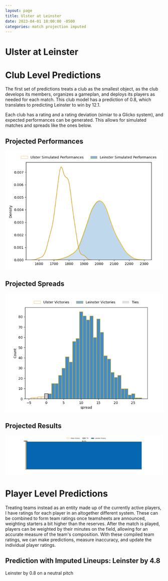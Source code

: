 ```yaml
---  
layout: page  
title: Ulster at Leinster  
date: 2023-04-01 18:00:00 -0500  
categories: match projection imputed  
---
```

# Ulster at Leinster

# Club Level Predictions


The first set of predictions treats a club as the smallest object, as the club develops its members, organizes a gameplan, and deploys its players as needed for each match. This club model has a prediction of 0.8, which translates to predicting Leinster to win by 12.1.

Each club has a rating and a rating deviation (simiar to a Glicko system), and expected performances can be generated. This allows for simulated matches and spreads like the ones below.
## Projected Performances


![Projected Performances](plots/performances_2023-04-01-Leinster-Ulster.png)
## Projected Spreads


![Projected Spreads](plots/spreads_2023-04-01-Leinster-Ulster.png)
## Projected Results


![Projected Results](plots/resultbar_2023-04-01-Leinster-Ulster.png)
# Player Level Predictions


Treating teams instead as an entity made up of the currently active players, I have ratings for each player in an altogether different system. These can be combined to form team ratings once teamsheets are announced, weighting starters a bit higher than the reserves. After the match is played, players can be weighted by their minutes on the field, allowing for an accurate measure of the team's composition. With these compiled team ratings, we can make predictions, measure inaccuracy, and update the individual player ratings.
## Prediction with Imputed Lineups: Leinster by 4.8


Leinster by 0.8 on a neutral pitch

